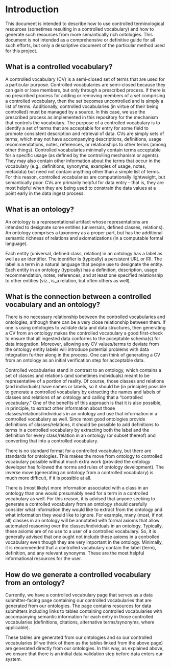 # Introduction

This document is intended to describe how to use controlled terminological resources (sometimes resulting in a controlled vocabulary) and how to generate such resources from more semantically rich ontologies. This document is not intended as a comprehensive or definitive guide for all such efforts, but only a descriptive document of the particular method used for this project.

## What is a controlled vocabulary?

A controlled vocabulary (CV) is a semi-closed set of terms that are used for a particular purpose. Controlled vocabularies are semi-closed because they can gain or lose members, but only through a prescribed process. If there is no prescribed process for adding or removing members of a set comprising a controlled vocabulary, then the set becomes uncontrolled and is simply a list of terms. Additionally, controlled vocabularies (in virtue of their being controlled) must be managed by a source. In this case, we use the prescribed process as implemented in this repository for the mechanism that controls the vocabulary. The purpose of a controlled vocabulary is to identify a set of terms that are acceptable for entry for some field to promote consistent description and retrieval of data.
CVs are simply sets of terms, which may not have accompanying descriptions, definitions, usage recommendations, notes, references, or relationships to other terms (among other things). Controlled vocabularies minimally contain terms acceptable for a specific usage (as defined by the controlling mechanism or agents). They may also contain other information about the terms that occur in the vocabulary (e.g., definitions, synonyms, examples of usage, notes, metadata) but need not contain anything other than a simple list of terms. For this reason, controlled vocabularies are computationally lightweight, but semantically poor. CVs are primarily helpful for data entry – that is, they are most helpful when they are being used to constrain the data values at a point early in the data ingest process.

## What is an ontology?

An ontology is a representational artifact whose representations are intended to designate some entities (universals, defined classes, relations). An ontology comprises a taxonomy as a proper part, but has the additional semantic richness of relations and axiomatizations (in a computable formal language).

Each entity (universal, defined class, relation) in an ontology has a label as well as an identifier. The identifier is (typically) a persistent URL or IRI. The label is a term in a natural language that people use to designate the entity. Each entity in an ontology (typically) has a definition, description, usage recommendation, notes, references, and at least one specified relationship to other entities (viz., is_a relation, but often others as well).

## What is the connection between a controlled vocabulary and an ontology?

There is no necessary relationship between the controlled vocabularies and ontologies, although there can be a very close relationship between them. If one is using ontologies to validate data and data structures, then generating a CV from an ontology makes the controlled vocabulary a good first-check to ensure that all ingested data conforms to the acceptable schema(s) for data integration. Moreover, allowing any CV values/terms to deviate from the ontology entity labels will introduce potential problems with data integration further along in the process. One can think of generating a CV from an ontology as an initial verification step for acceptable data.

Controlled vocabularies stand in contrast to an ontology, which contains a set of classes and relations (and sometimes individuals) meant to be representative of a portion of reality. Of course, those classes and relations (and individuals) have names or labels, so it should be (in principle) possible to generate a controlled vocabulary by extracting the names and labels of classes and relations of an ontology and calling that a “controlled vocabulary.” One of the benefits of this approach is that it is also possible, in principle, to extract other information about those classes/relations/individuals in an ontology and use that information in a controlled vocabulary as well. Since most good ontologies provide definitions of classes/relations, it should be possible to add definitions to terms in a controlled vocabulary by extracting both the label and the definition for every class/relation in an ontology (or subset thereof) and converting that into a controlled vocabulary.

There is no standard format for a controlled vocabulary, but there are standards for ontologies. This makes the move from ontology to controlled vocabulary possible without much extra work (provided the ontology developer has followed the norms and rules of ontology development). The inverse move (generating an ontology from a controlled vocabulary) is much more difficult, if it is possible at all.

There is (most likely) more information associated with a class in an ontology than one would presumably need for a term in a controlled vocabulary as well. For this reason, it is advised that anyone seeking to generate a controlled vocabulary from an ontology should carefully consider what information they would like to extract from the ontology and what information they would like to ignore. For example, many (most, if not all) classes in an ontology will be annotated with formal axioms that allow automated reasoning over the classes/individuals in an ontology. Typically, these axioms are of no use to a user of a controlled vocabulary. So, it is generally advised that one ought not include these axioms in a controlled vocabulary even though they are very important in the ontology. Minimally, it is recommended that a controlled vocabulary contain the label (term), definition, and any relevant synonyms. These are the most helpful informational resources for the user.

## How do we generate a controlled vocabulary from an ontology?

Currently, we have a controlled vocabulary page that serves as a data submitter-facing page containing our controlled vocabularies that are generated from our ontologies. The page contains resources for data submitters including links to tables containing controlled vocabularies with accompanying semantic information for each entry in those controlled vocabularies (definitions, citations, alternative terms/synonyms, where applicable).

These tables are generated from our ontologies and so our controlled vocabularies (if we think of them as the tables linked from the above page) are generated directly from our ontologies. In this way, as explained above, we ensure that there is an initial data validation step before data enters our system.